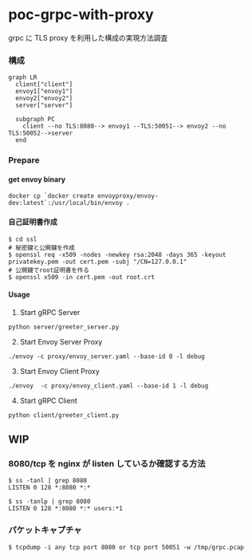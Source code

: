 # poc-grpc-with-proxy

grpc に TLS proxy を利用した構成の実現方法調査

### 構成

```mermaid
graph LR
  client["client"]
  envoy1["envoy1"]
  envoy2["envoy2"]
  server["server"]

  subgraph PC
    client --no TLS:8080--> envoy1 --TLS:50051--> envoy2 --no TLS:50052-->server
  end
```

### Prepare

#### get envoy binary

```console
docker cp `docker create envoyproxy/envoy-dev:latest`:/usr/local/bin/envoy .
```

#### 自己証明書作成

```console
$ cd ssl
# 秘密鍵と公開鍵を作成
$ openssl req -x509 -nodes -newkey rsa:2048 -days 365 -keyout privatekey.pem -out cert.pem -subj "/CN=127.0.0.1"
# 公開鍵でroot証明書を作る
$ openssl x509 -in cert.pem -out root.crt
```

#### Usage

1. Start gRPC Server

```console
python server/greeter_server.py
```

2. Start Envoy Server Proxy

```console
./envoy -c proxy/envoy_server.yaml --base-id 0 -l debug
```

3. Start Envoy Client Proxy

```console
./envoy  -c proxy/envoy_client.yaml --base-id 1 -l debug
```

4. Start gRPC Client

```console
python client/greeter_client.py
```

## WIP

### 8080/tcp を nginx が listen しているか確認する方法

```console
$ ss -tanl | grep 8080
LISTEN 0 128 *:8080 *:*

$ ss -tanlp | grep 8080
LISTEN 0 128 *:8080 *:* users:*1
```

### パケットキャプチャ

```console
$ tcpdump -i any tcp port 8080 or tcp port 50051 -w /tmp/grpc.pcap
```
